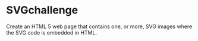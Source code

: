# SVGchallenge
Create an HTML 5 web page that contains one, or more, SVG images where the SVG code is embedded in HTML.
